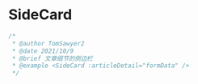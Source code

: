# SideCard

```js
/*
 * @author TomSawyer2
 * @date 2021/10/9
 * @brief 文章细节的侧边栏
 * @example <SideCard :articleDetail="formData" />
 */
```
